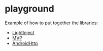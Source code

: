 # playground

Example of how to put together the libraries:
- [LightInject](https://github.com/jorgearaujo/lightinject)
- [MVP](https://github.com/jorgearaujo/mvp)
- [AndroidHttp](https://github.com/jorgearaujo/androidhttp)
